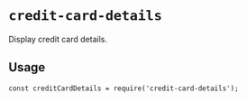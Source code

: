 # `credit-card-details`

Display credit card details.

## Usage

```
const creditCardDetails = require('credit-card-details');

```
